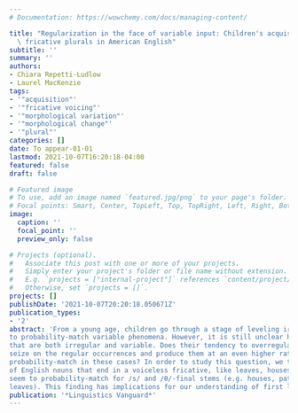 ```yaml
---
# Documentation: https://wowchemy.com/docs/managing-content/

title: "Regularization in the face of variable input: Children's acquisition of stem-final\
  \ fricative plurals in American English"
subtitle: ''
summary: ''
authors:
- Chiara Repetti-Ludlow
- Laurel MacKenzie
tags:
- '"acquisition"'
- '"fricative voicing"'
- '"morphological variation"'
- '"morphological change"'
- '"plural"'
categories: []
date: To appear-01-01
lastmod: 2021-10-07T16:20:18-04:00
featured: false
draft: false

# Featured image
# To use, add an image named `featured.jpg/png` to your page's folder.
# Focal points: Smart, Center, TopLeft, Top, TopRight, Left, Right, BottomLeft, Bottom, BottomRight.
image:
  caption: ''
  focal_point: ''
  preview_only: false

# Projects (optional).
#   Associate this post with one or more of your projects.
#   Simply enter your project's folder or file name without extension.
#   E.g. `projects = ["internal-project"]` references `content/project/deep-learning/index.md`.
#   Otherwise, set `projects = []`.
projects: []
publishDate: '2021-10-07T20:20:18.050671Z'
publication_types:
- '2'
abstract: 'From a young age, children go through a stage of leveling irregular forms. They are also known
to probability-match variable phenomena. However, it is still unclear how children treat phenomena
that are both irregular and variable. Does their tendency to overregularize take over, leading them to
seize on the regular occurrences and produce them at an even higher rate than adults, or do children
probability-match in these cases? In order to study this question, we turn to the variably-voiced plurals
of English nouns that end in a voiceless fricative, like leaves, houses, and paths. We find that children
seem to probability-match for /s/ and /θ/-final stems (e.g. houses, paths), but not for /f/-final stems (e.g.
leaves). This finding has implications for our understanding of first language acquisition, and how learners acquire words with multiple processing requirements.'
publication: '*Linguistics Vanguard*'
---
```

